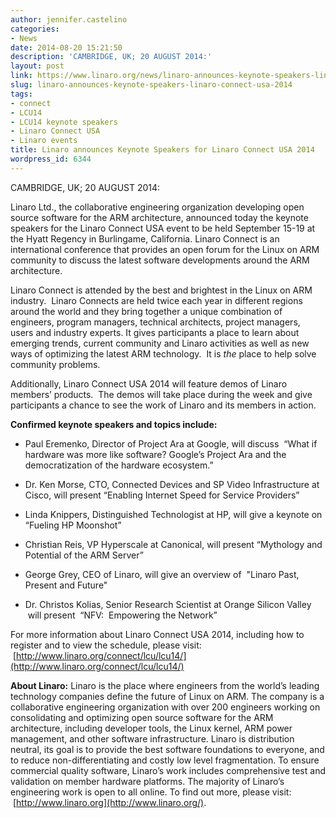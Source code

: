 ```yaml
---
author: jennifer.castelino
categories:
- News
date: 2014-08-20 15:21:50
description: 'CAMBRIDGE, UK; 20 AUGUST 2014:'
layout: post
link: https://www.linaro.org/news/linaro-announces-keynote-speakers-linaro-connect-usa-2014/
slug: linaro-announces-keynote-speakers-linaro-connect-usa-2014
tags:
- connect
- LCU14
- LCU14 keynote speakers
- Linaro Connect USA
- Linaro events
title: Linaro announces Keynote Speakers for Linaro Connect USA 2014
wordpress_id: 6344
---
```


CAMBRIDGE, UK; 20 AUGUST 2014:

Linaro Ltd., the collaborative engineering organization developing open source software for the ARM architecture, announced today the keynote speakers for the Linaro Connect USA event to be held September 15-19 at the Hyatt Regency in Burlingame, California. Linaro Connect is an international conference that provides an open forum for the Linux on ARM community to discuss the latest software developments around the ARM architecture.

Linaro Connect is attended by the best and brightest in the Linux on ARM industry.  Linaro Connects are held twice each year in different regions around the world and they bring together a unique combination of engineers, program managers, technical architects, project managers, users and industry experts. It gives participants a place to learn about emerging trends, current community and Linaro activities as well as new ways of optimizing the latest ARM technology.  It is _the_ place to help solve community problems.

Additionally, Linaro Connect USA 2014 will feature demos of Linaro members’ products.  The demos will take place during the week and give participants a chance to see the work of Linaro and its members in action.

**Confirmed keynote speakers and topics include:**

  * Paul Eremenko, Director of Project Ara at Google, will discuss  “What if hardware was more like software? Google’s Project Ara and the democratization of the hardware ecosystem.”

  * Dr. Ken Morse, CTO, Connected Devices and SP Video Infrastructure at Cisco, will present “Enabling Internet Speed for Service Providers”

  * Linda Knippers, Distinguished Technologist at HP, will give a keynote on “Fueling HP Moonshot”

  * Christian Reis, VP Hyperscale at Canonical, will present “Mythology and Potential of the ARM Server”

  * George Grey, CEO of Linaro, will give an overview of  "Linaro Past, Present and Future"

  * Dr. Christos Kolias, Senior Research Scientist at Orange Silicon Valley  will present  “NFV:  Empowering the Network”

For more information about Linaro Connect USA 2014, including how to register and to view the schedule, please visit:  [http://www.linaro.org/connect/lcu/lcu14/](http://www.linaro.org/connect/lcu/lcu14/)

**About Linaro:** Linaro is the place where engineers from the world’s leading technology companies define the future of Linux on ARM. The company is a collaborative engineering organization with over 200 engineers working on consolidating and optimizing open source software for the ARM architecture, including developer tools, the Linux kernel, ARM power management, and other software infrastructure. Linaro is distribution neutral, its goal is to provide the best software foundations to everyone, and to reduce non-differentiating and costly low level fragmentation. To ensure commercial quality software, Linaro’s work includes comprehensive test and validation on member hardware platforms. The majority of Linaro’s engineering work is open to all online. To find out more, please visit:  [http://www.linaro.org](http://www.linaro.org/).